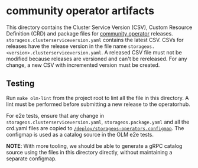 # community operator artifacts

This directory contains the Cluster Service Version (CSV), Custom Resource
Definition (CRD) and package files for
[community operator](https://operatorhub.io/) releases.
`storageos.clusterserviceversion.yaml` contains the latest CSV. CSVs for
releases have the release version in the file name
`storageos.<version>.clusterserviceversion.yaml`. A released CSV file must not
be modified because releases are versioned and can't be rereleased. For any
change, a new CSV with incremented version must be created.

## Testing

Run `make olm-lint` from the project root to lint all the file in this
directory. A lint must be performed before submitting a new release to the
operatorhub.

For e2e tests, ensure that any change in `storageos.clusterserviceversion.yaml`,
`storageos.package.yaml` and all the crd.yaml files are copied to
[`/deploy/storageos-operators.configmap`](/deploy/storageos-operators.configmap).
The configmap is used as a catalog source in the OLM e2e tests.

__NOTE__: With more tooling, we should be able to generate a gRPC catalog source
using the files in this directory directly, without maintaining a separate
configmap.
